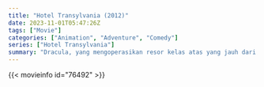 ```yaml
---
title: "Hotel Transylvania (2012)"
date: 2023-11-01T05:47:26Z
tags: ["Movie"]
categories: ["Animation", "Adventure", "Comedy"]
series: ["Hotel Transylvania"]
summary: "Dracula, yang mengoperasikan resor kelas atas yang jauh dari dunia manusia, berubah menjadi terlalu protektif ketika seorang anak laki-laki menemukan resor tersebut dan jatuh cinta pada putri remaja bangsawan tersebut."
---
```


<mux-player stream-type="on-demand"
src="https://kp3d-my.sharepoint.com/personal/ryoo_kp3d_onmicrosoft_com/_layouts/15/download.aspx?share=ESVuLCs01j9NmTdGYrrfZ0QB2FPYdRftc4Lo8qX4e20b0A" prefer-playback="mse" controls>

</mux-player>


{{< movieinfo id="76492" >}}

<script src="https://cdn.jsdelivr.net/npm/@mux/mux-player"></script>

 <script type="application/ld+json ">
{
"@context": "https://schema.org/",
"@type": "VideoObject",
"name": "Hotel Transylvania (2012)",
"contentUrl": "https://stream.mux.com/sYYnsfUxp6V9d2y8bVnoZ3jxiqnkWFcSebzu01IpPLTk.m3u8",
"thumbnailUrl": "https://www.themoviedb.org/t/p/original/gj2xirQCqXJEUFgWoww4R5D7xIu.jpg?width=314&fit_mode=preserve&time=25",
"uploadDate": "2023-11-01T05:47:26Z",
}

</script>